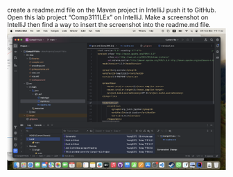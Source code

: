 create a readme.md file on the Maven project in IntelliJ
push it to GitHub.
Open this lab project “Comp3111LEx” on IntelliJ. 
Make a screenshot on IntelliJ then find a way to insert the screenshot into the readme.md file.
![](./Screenshot.png)